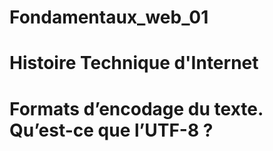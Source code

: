 # Fondamentaux_web_01

# Histoire Technique d'Internet 

# Formats d’encodage du texte. Qu’est-ce que l’UTF-8 ?

